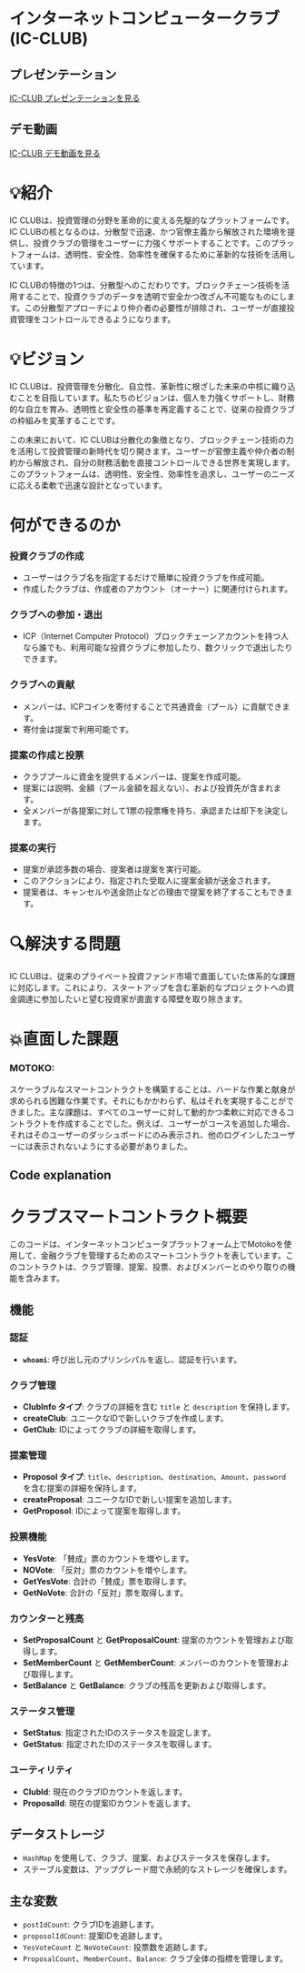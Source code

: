 # インターネットコンピュータークラブ (IC-CLUB)

## プレゼンテーション  
[IC-CLUB プレゼンテーションを見る](https://www.canva.com/design/DAGCxGq-jw8/g15VJ9h4MGvkW-FIB7AyNQ/edit?utm_content=DAGCxGq-jw8&utm_campaign=designshare&utm_medium=link2&utm_source=sharebutton)

## デモ動画  
[IC-CLUB デモ動画を見る](https://youtu.be/eywGfajnK0c?si=hq13wCRUPuHzeKmm)




# 💡紹介
IC CLUBは、投資管理の分野を革命的に変える先駆的なプラットフォームです。IC CLUBの核となるのは、分散型で迅速、かつ官僚主義から解放された環境を提供し、投資クラブの管理をユーザーに力強くサポートすることです。このプラットフォームは、透明性、安全性、効率性を確保するために革新的な技術を活用しています。

IC CLUBの特徴の1つは、分散型へのこだわりです。ブロックチェーン技術を活用することで、投資クラブのデータを透明で安全かつ改ざん不可能なものにします。この分散型アプローチにより仲介者の必要性が排除され、ユーザーが直接投資管理をコントロールできるようになります。

# 💡ビジョン
IC CLUBは、投資管理を分散化、自立性、革新性に根ざした未来の中核に織り込むことを目指しています。私たちのビジョンは、個人を力強くサポートし、財務的な自立を育み、透明性と安全性の基準を再定義することで、従来の投資クラブの枠組みを変革することです。

この未来において、IC CLUBは分散化の象徴となり、ブロックチェーン技術の力を活用して投資管理の新時代を切り開きます。ユーザーが官僚主義や仲介者の制約から解放され、自分の財務活動を直接コントロールできる世界を実現します。このプラットフォームは、透明性、安全性、効率性を追求し、ユーザーのニーズに応える柔軟で迅速な設計となっています。

# 何ができるのか

### 投資クラブの作成
- ユーザーはクラブ名を指定するだけで簡単に投資クラブを作成可能。
- 作成したクラブは、作成者のアカウント（オーナー）に関連付けられます。

### クラブへの参加・退出
- ICP（Internet Computer Protocol）ブロックチェーンアカウントを持つ人なら誰でも、利用可能な投資クラブに参加したり、数クリックで退出したりできます。

### クラブへの貢献
- メンバーは、ICPコインを寄付することで共通資金（プール）に貢献できます。
- 寄付金は提案で利用可能です。

### 提案の作成と投票
- クラブプールに資金を提供するメンバーは、提案を作成可能。
- 提案には説明、金額（プール金額を超えない）、および投資先が含まれます。
- 全メンバーが各提案に対して1票の投票権を持ち、承認または却下を決定します。

### 提案の実行
- 提案が承認多数の場合、提案者は提案を実行可能。
- このアクションにより、指定された受取人に提案金額が送金されます。
- 提案者は、キャンセルや送金防止などの理由で提案を終了することもできます。

# 🔍解決する問題
IC CLUBは、従来のプライベート投資ファンド市場で直面していた体系的な課題に対応します。これにより、スタートアップを含む革新的なプロジェクトへの資金調達に参加したいと望む投資家が直面する障壁を取り除きます。

# 💥直面した課題

### MOTOKO:
スケーラブルなスマートコントラクトを構築することは、ハードな作業と献身が求められる困難な作業です。それにもかかわらず、私はそれを実現することができました。主な課題は、すべてのユーザーに対して動的かつ柔軟に対応できるコントラクトを作成することでした。例えば、ユーザーがコースを追加した場合、それはそのユーザーのダッシュボードにのみ表示され、他のログインしたユーザーには表示されないようにする必要がありました。


## Code explanation 

# クラブスマートコントラクト概要

このコードは、インターネットコンピュータプラットフォーム上でMotokoを使用して、金融クラブを管理するためのスマートコントラクトを表しています。このコントラクトは、クラブ管理、提案、投票、およびメンバーとのやり取りの機能を含みます。

## 機能

### 認証
- **`whoami`**: 呼び出し元のプリンシパルを返し、認証を行います。

### クラブ管理
- **ClubInfo タイプ**: クラブの詳細を含む `title` と `description` を保持します。
- **createClub**: ユニークなIDで新しいクラブを作成します。
- **GetClub**: IDによってクラブの詳細を取得します。

### 提案管理
- **Proposol タイプ**: `title`、`description`、`destination`、`Amount`、`password` を含む提案の詳細を保持します。
- **createProposal**: ユニークなIDで新しい提案を追加します。
- **GetProposol**: IDによって提案を取得します。

### 投票機能
- **YesVote**: 「賛成」票のカウントを増やします。
- **NOVote**: 「反対」票のカウントを増やします。
- **GetYesVote**: 合計の「賛成」票を取得します。
- **GetNoVote**: 合計の「反対」票を取得します。

### カウンターと残高
- **SetProposalCount** と **GetProposalCount**: 提案のカウントを管理および取得します。
- **SetMemberCount** と **GetMemberCount**: メンバーのカウントを管理および取得します。
- **SetBalance** と **GetBalance**: クラブの残高を更新および取得します。

### ステータス管理
- **SetStatus**: 指定されたIDのステータスを設定します。
- **GetStatus**: 指定されたIDのステータスを取得します。

### ユーティリティ
- **ClubId**: 現在のクラブIDカウントを返します。
- **ProposalId**: 現在の提案IDカウントを返します。

## データストレージ
- `HashMap` を使用して、クラブ、提案、およびステータスを保存します。
- ステーブル変数は、アップグレード間で永続的なストレージを確保します。

## 主な変数
- `postIdCount`: クラブIDを追跡します。
- `proposolIdCount`: 提案IDを追跡します。
- `YesVoteCount` と `NoVoteCount`: 投票数を追跡します。
- `ProposalCount`、`MemberCount`、`Balance`: クラブ全体の指標を管理します。

